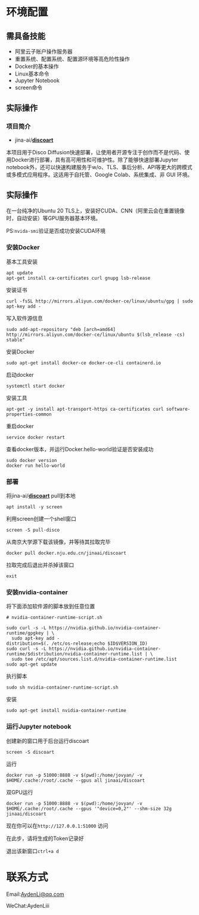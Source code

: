 # 环境配置

## 需具备技能

- 阿里云子账户操作服务器
- 重置系统、配置系统、配置源环境等高危险性操作
- Docker的基本操作
- Linux基本命令
- Jupyter Notebook
- screen命令

## 实际操作

### 项目简介

- jina-ai/**[discoart](https://github.com/jina-ai/discoart)**

本项目用于Disco Diffusion快速部署，让使用者开源专注于创作而不是代码、使用Docker进行部署，具有高可用性和可维护性。除了能够快速部署Jupyter notebook外，还可以快速构建服务于w/o、TLS、事后分析、API等更大的跨模式或多模式应用程序。这适用于自托管、Google Colab、系统集成、非 GUI 环境。

## 实际操作

在一台纯净的Ubuntu 20 TLS上，安装好CUDA、CNN（阿里云会在重置镜像时，自动安装）等GPU服务器基本环境。

PS:``nvida-smi``验证是否成功安装CUDA环境

### 安装Docker

基本工具安装

```
apt update
apt-get install ca-certificates curl gnupg lsb-release
```

安装证书

```
curl -fsSL http://mirrors.aliyun.com/docker-ce/linux/ubuntu/gpg | sudo apt-key add -
```

写入软件源信息

```
sudo add-apt-repository "deb [arch=amd64] http://mirrors.aliyun.com/docker-ce/linux/ubuntu $(lsb_release -cs) stable"
```

安装Docker

```
sudo apt-get install docker-ce docker-ce-cli containerd.io
```

启动docker

```
systemctl start docker
```

安装工具

```
apt-get -y install apt-transport-https ca-certificates curl software-properties-common
```

重启docker

```
service docker restart
```

查看docker版本，并运行Docker.hello-world验证是否安装成功

```
sudo docker version
docker run hello-world
```

### 部署

将jina-ai/**[discoart](https://github.com/jina-ai/discoart)** pull到本地

```
apt install -y screen
```

利用screen创建一个shell窗口

```
screen -S pull-disco
```

从南京大学源下载该镜像，并等待其拉取完毕

```
docker pull docker.nju.edu.cn/jinaai/discoart
```

拉取完成后退出并杀掉该窗口

```
exit
```

### 安装nvidia-container

将下面添加软件源的脚本放到任意位置

```
# nvidia-container-runtime-script.sh

sudo curl -s -L https://nvidia.github.io/nvidia-container-runtime/gpgkey | \
  sudo apt-key add -
distribution=$(. /etc/os-release;echo $ID$VERSION_ID)
sudo curl -s -L https://nvidia.github.io/nvidia-container-runtime/$distribution/nvidia-container-runtime.list | \
  sudo tee /etc/apt/sources.list.d/nvidia-container-runtime.list
sudo apt-get update
```

执行脚本

```
sudo sh nvidia-container-runtime-script.sh
```

安装

```
sudo apt-get install nvidia-container-runtime
```

### 运行Jupyter notebook

创建新的窗口用于后台运行discoart

```
screen -S discoart
```

运行

```
docker run -p 51000:8888 -v $(pwd):/home/jovyan/ -v $HOME/.cache:/root/.cache --gpus all jinaai/discoart
```

双GPU运行

```
docker run -p 51000:8888 -v $(pwd):/home/jovyan/ -v $HOME/.cache:/root/.cache --gpus '"device=0,2"' --shm-size 32g jinaai/discoart
```

现在你可以在`http://127.0.0.1:51000` 访问

在此步，请将生成的Token记录好

退出该新窗口``ctrl+a d``

# 联系方式

Email:AydenLi@qq.com

WeChat:AydenLiii
